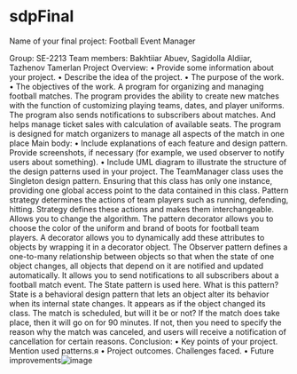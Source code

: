 # sdpFinal
Name of your final project: Football Event Manager

Group: SE-2213
Team members: Bakhtiiar Abuev, Sagidolla Aldiiar, Tazhenov Tamerlan
Project Overview:
• Provide some information about your project.
• Describe the idea of the project.
• The purpose of the work.
• The objectives of the work.
A program for organizing and managing football matches.  The program provides the ability to create new matches with the function of customizing playing teams, dates, and player uniforms. The program also sends notifications to subscribers about matches.  And helps manage ticket sales with calculation of available seats.
The program is designed for match organizers to manage all aspects of the match in one place
Main body:
• Include explanations of each feature and design pattern. Provide screenshots, if
necessary (for example, we used observer to notify users about something).
• Include UML diagram to illustrate the structure of the design patterns used in your
project.
The TeamManager class uses the Singleton design pattern.  Ensuring that this class has only one instance, providing one global access point to the data contained in this class.
Pattern strategy determines the actions of team players such as running, defending, hitting.  Strategy defines these actions and makes them interchangeable.  Allows you to change the algorithm.
The pattern decorator allows you to choose the color of the uniform and brand of boots for football team players.  A decorator allows you to dynamically add these attributes to objects by wrapping it in a decorator object.
The Observer pattern defines a one-to-many relationship between objects so that when the state of one object changes, all objects that depend on it are notified and updated automatically.  It allows you to send notifications to all subscribers about a football match event.
The State pattern is used here. What is this pattern? State is a behavioral design pattern that lets an object alter its behavior when its internal state changes. It appears as if the object changed its class. The match is scheduled, but will it be or not? If the match does take place, then it will go on for 90 minutes. If not, then you need to specify the reason why the match was canceled, and users will receive a notification of cancellation for certain reasons.
Conclusion:
• Key points of your project. Mention used patterns.я
• Project outcomes. Challenges faced.
• Future improvements![image](https://github.com/Bahandi25/sdpFinal/assets/121560352/12e1738a-6c72-4c54-b060-6b351bace947)

